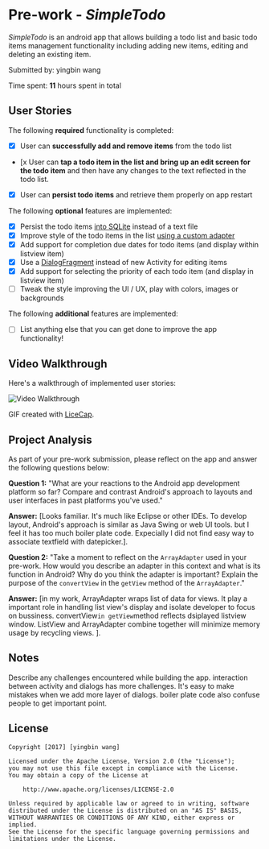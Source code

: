 # Pre-work - *SimpleTodo*

*SimpleTodo* is an android app that allows building a todo list and basic todo items management functionality including adding new items, editing and deleting an existing item.

Submitted by: yingbin wang

Time spent: **11** hours spent in total

## User Stories

The following **required** functionality is completed:

* [x] User can **successfully add and remove items** from the todo list
* [x User can **tap a todo item in the list and bring up an edit screen for the todo item** and then have any changes to the text reflected in the todo list.
* [x] User can **persist todo items** and retrieve them properly on app restart

The following **optional** features are implemented:

* [x] Persist the todo items [into SQLite](http://guides.codepath.com/android/Persisting-Data-to-the-Device#sqlite) instead of a text file
* [x] Improve style of the todo items in the list [using a custom adapter](http://guides.codepath.com/android/Using-an-ArrayAdapter-with-ListView)
* [x] Add support for completion due dates for todo items (and display within listview item)
* [x] Use a [DialogFragment](http://guides.codepath.com/android/Using-DialogFragment) instead of new Activity for editing items
* [x] Add support for selecting the priority of each todo item (and display in listview item)
* [ ] Tweak the style improving the UI / UX, play with colors, images or backgrounds

The following **additional** features are implemented:

* [ ] List anything else that you can get done to improve the app functionality!

## Video Walkthrough

Here's a walkthrough of implemented user stories:

<img src='http://imgur.com/wvQEYph.gif' title='Video Walkthrough' width='' alt='Video Walkthrough' />

GIF created with [LiceCap](http://www.cockos.com/licecap/).

## Project Analysis

As part of your pre-work submission, please reflect on the app and answer the following questions below:

**Question 1:** "What are your reactions to the Android app development platform so far? Compare and contrast Android's approach to layouts and user interfaces in past platforms you've used."

**Answer:** [Looks familiar. It's much like Eclipse or other IDEs. To develop layout, Android's approach is similar as Java Swing or web UI tools. but I feel it has too much boiler plate code. Expecially I did not find easy way to associate textfield with datepicker.].

**Question 2:** "Take a moment to reflect on the `ArrayAdapter` used in your pre-work. How would you describe an adapter in this context and what is its function in Android? Why do you think the adapter is important? Explain the purpose of the `convertView` in the `getView` method of the `ArrayAdapter`."

**Answer:** [in my work, ArrayAdapter wraps list of data for views. It play a important role in handling list view's display and isolate developer to focus on bussiness.
convertView`in getView`method reflects dsiplayed listview window. ListView and ArrayAdapter combine together will minimize memory usage by recycling views.
].

## Notes

Describe any challenges encountered while building the app.
interaction between activity and dialogs has more challenges. It's easy to make mistakes when we add more layer of dialogs.
boiler plate code also confuse people to get important point.

## License

    Copyright [2017] [yingbin wang]

    Licensed under the Apache License, Version 2.0 (the "License");
    you may not use this file except in compliance with the License.
    You may obtain a copy of the License at

        http://www.apache.org/licenses/LICENSE-2.0

    Unless required by applicable law or agreed to in writing, software
    distributed under the License is distributed on an "AS IS" BASIS,
    WITHOUT WARRANTIES OR CONDITIONS OF ANY KIND, either express or implied.
    See the License for the specific language governing permissions and
    limitations under the License.
